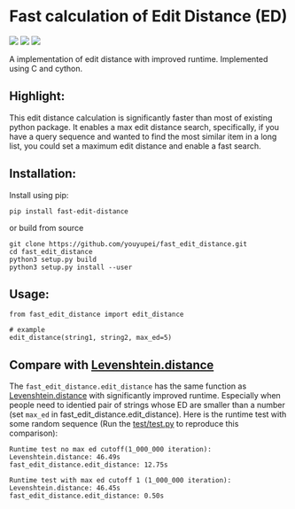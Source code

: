 
# Fast calculation of Edit Distance (ED)
[![](https://img.shields.io/pypi/v/fast-edit-distance)](https://pypi.org/project/fast-edit-distance/)
[![](https://img.shields.io/pypi/dm/fast-edit-distance?label=PyPI%20Downloads)](https://pypi.org/project/fast-edit-distance/)
![](https://img.shields.io/github/license/youyupei/fast_edit_distance)

A implementation of edit distance with improved runtime. Implemented using C and cython.

## Highlight:
This edit distance calculation is significantly faster than most of existing python package.
It enables a max edit distance search, specifically, if you have a query sequence and wanted 
to find the most similar item in a long list, you could set a maximum edit distance and enable
a fast search.

## Installation:
Install using pip:
```
pip install fast-edit-distance
```
or build from source
```
git clone https://github.com/youyupei/fast_edit_distance.git
cd fast_edit_distance
python3 setup.py build
python3 setup.py install --user
```
## Usage:
```
from fast_edit_distance import edit_distance

# example
edit_distance(string1, string2, max_ed=5)
```

## Compare with [Levenshtein.distance](https://maxbachmann.github.io/Levenshtein/levenshtein.html#distance)
The `fast_edit_distance.edit_distance` has the same function as  [Levenshtein.distance](https://maxbachmann.github.io/Levenshtein/levenshtein.html#distance) with significantly improved runtime. Especially when people need to identied pair of strings whose ED are smaller than a number (set `max_ed` in fast_edit_distance.edit_distance). Here is the runtime test with some random sequence (Run the [test/test.py](test/test.py) to reproduce this comparison):
```
Runtime test no max ed cutoff(1_000_000 iteration):
Levenshtein.distance: 46.49s
fast_edit_distance.edit_distance: 12.75s

Runtime test with max ed cutoff 1 (1_000_000 iteration):
Levenshtein.distance: 46.45s
fast_edit_distance.edit_distance: 0.50s
```
